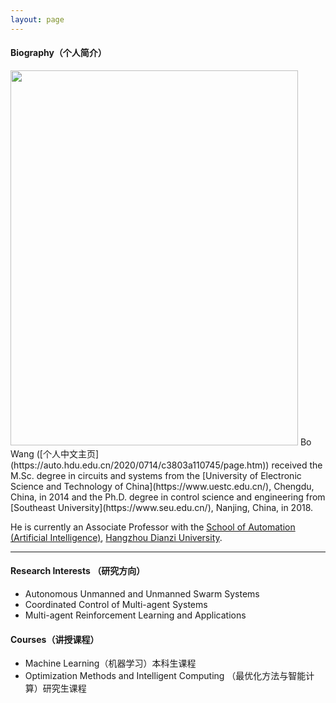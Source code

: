 ```yaml
---
layout: page
---
```


#### Biography（个人简介）
<img src="{{ site.url }}/images/wb.png" class="floatpic" width="460" height="600">
Bo Wang ([个人中文主页](https://auto.hdu.edu.cn/2020/0714/c3803a110745/page.htm)) received the M.Sc. degree in circuits and systems from the [University of Electronic Science and Technology of China](https://www.uestc.edu.cn/), Chengdu, China, in 2014 and the Ph.D. degree in control science and engineering from [Southeast University](https://www.seu.edu.cn/), Nanjing, China, in 2018.

He is currently an Associate Professor with the [School of Automation (Artificial Intelligence)](https://auto.hdu.edu.cn/main.htm), [Hangzhou Dianzi University](https://www.hdu.edu.cn/main.htm).

---

#### Research Interests （研究方向）

- Autonomous Unmanned and Unmanned Swarm Systems
- Coordinated Control of Multi-agent Systems
- Multi-agent Reinforcement Learning and Applications

#### Courses（讲授课程）

- Machine Learning（机器学习）本科生课程
- Optimization Methods and Intelligent Computing （最优化方法与智能计算）研究生课程


<br>



